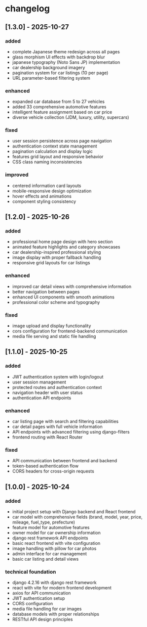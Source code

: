 # changelog

## [1.3.0] - 2025-10-27

### added
- complete Japanese theme redesign across all pages
- glass morphism UI effects with backdrop blur
- japanese typography (Noto Sans JP) implementation
- car dealership background imagery
- pagination system for car listings (10 per page)
- URL parameter-based filtering system

### enhanced
- expanded car database from 5 to 27 vehicles
- added 33 comprehensive automotive features
- intelligent feature assignment based on car price
- diverse vehicle collection (JDM, luxury, utility, supercars)

### fixed
- user session persistence across page navigation
- authentication context state management
- pagination calculation and display logic
- features grid layout and responsive behavior
- CSS class naming inconsistencies

### improved
- centered information card layouts
- mobile-responsive design optimization
- hover effects and animations
- component styling consistency

## [1.2.0] - 2025-10-26

### added
- professional home page design with hero section
- animated feature highlights and category showcases
- car dealership-inspired professional styling
- image display with proper fallback handling
- responsive grid layouts for car listings

### enhanced
- improved car detail views with comprehensive information
- better navigation between pages
- enhanced UI components with smooth animations
- professional color scheme and typography

### fixed
- image upload and display functionality
- cors configuration for frontend-backend communication
- media file serving and static file handling

## [1.1.0] - 2025-10-25

### added
- JWT authentication system with login/logout
- user session management
- protected routes and authentication context
- navigation header with user status
- authentication API endpoints

### enhanced
- car listing page with search and filtering capabilities
- car detail pages with full vehicle information
- API endpoints with advanced filtering using django-filters
- frontend routing with React Router

### fixed
- API communication between frontend and backend
- token-based authentication flow
- CORS headers for cross-origin requests

## [1.0.0] - 2025-10-24

### added
- initial project setup with Django backend and React frontend
- car model with comprehensive fields (brand, model, year, price, mileage, fuel_type, prefecture)
- feature model for automotive features
- owner model for car ownership information
- django rest framework API endpoints
- basic react frontend with vite configuration
- image handling with pillow for car photos
- admin interface for car management
- basic car listing and detail views

### technical foundation
- django 4.2.16 with django rest framework
- react with vite for modern frontend development
- axios for API communication
- JWT authentication setup
- CORS configuration
- media file handling for car images
- database models with proper relationships
- RESTful API design principles
